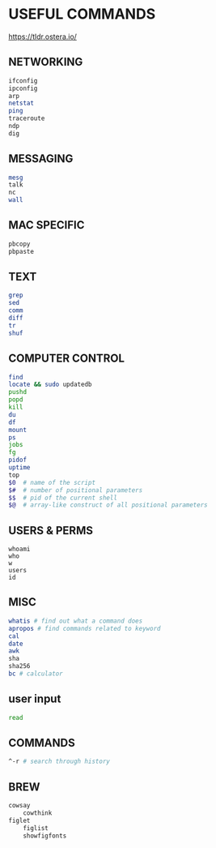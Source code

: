 # USEFUL COMMANDS
https://tldr.ostera.io/

## NETWORKING
```bash
ifconfig
ipconfig
arp
netstat
ping
traceroute
ndp
dig
```

## MESSAGING
```bash
mesg
talk
nc
wall
```

## MAC SPECIFIC
```bash
pbcopy
pbpaste
```

## TEXT
```bash
grep
sed
comm
diff
tr
shuf
```

## COMPUTER CONTROL
```bash
find
locate && sudo updatedb
pushd
popd
kill
du
df
mount
ps
jobs
fg
pidof
uptime
top
$0  # name of the script
$#  # number of positional parameters
$$  # pid of the current shell
$@  # array-like construct of all positional parameters
```

## USERS & PERMS
```
whoami
who
w
users
id
```

## MISC
```bash
whatis # find out what a command does
apropos # find commands related to keyword
cal
date
awk
sha
sha256
bc # calculator
```

## user input
```bash
read
```

## COMMANDS
```bash
^-r # search through history
```

## BREW
```bash
cowsay
    cowthink
figlet
    figlist
    showfigfonts
```
